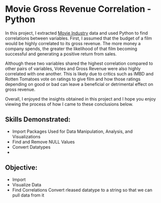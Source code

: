 # Movie Gross Revenue Correlation - Python
In this project, I extracted [Movie Industry](https://www.kaggle.com/danielgrijalvas/movies "Kaggle") data and used Python to find correlations between variables. First, I assumed that the budget of a film would be highly correlated to its gross revenue. The more money a company spends, the greater the likelihood of that film becoming successful and generating a positive return from sales. 

Although these two variables shared the highest correlation compared to other pairs of variables, Votes and Gross Revenue were also highly correlated with one another. This is likely due to critics such as IMBD and Rotten Tomatoes vote on ratings to give film and how those ratings depending on good or bad can leave a beneficial or detrimental effect on gross revenue. 

Overall, I enjoyed the insights obtained in this project and I hope you enjoy viewing the process of how I came to these conclusions below.

## Skills Demonstrated: 
* Import Packages Used for Data Manipulation, Analysis, and Visualizations 
* Find and Remove NULL Values 
* Convert Datatypes 
* 
## Objective:
* Import 
* Visualize Data 
* Find Correlations 
Convert rleased datatype to a string so that we can pull data from it 
